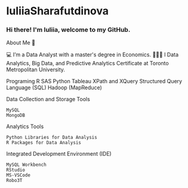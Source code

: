 # IuliiaSharafutdinova

### Hi there! I'm Iuliia, welcome to my GitHub. 

About Me 🚀

💻 I’m a Data Analyst with a master's degree in Economics.
👨🏼‍💻 I Data Analytics, Big Data, and Predictive Analytics Certificate  at Toronto Metropolitan University. 


Programing 
    R
    SAS
    Python
    Tableau
    XPath and XQuery
    Structured Query Language (SQL)
    Hadoop (MapReduce)

Data Collection and Storage Tools

    MySQL
    MongoDB

Analytics Tools

    Python Libraries for Data Analysis
    R Packages for Data Analysis 

Integrated Development Environment (IDE)

    MySQL Workbench
    RStudio
    MS-VSCode
    Robo3T
